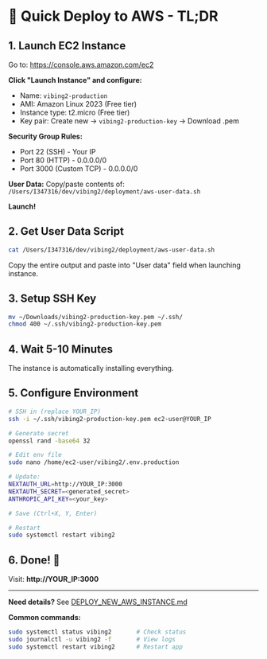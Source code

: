 # 🚀 Quick Deploy to AWS - TL;DR

## 1. Launch EC2 Instance

Go to: https://console.aws.amazon.com/ec2

**Click "Launch Instance" and configure:**
- Name: `vibing2-production`
- AMI: Amazon Linux 2023 (Free tier)
- Instance type: t2.micro (Free tier)
- Key pair: Create new → `vibing2-production-key` → Download .pem

**Security Group Rules:**
- Port 22 (SSH) - Your IP
- Port 80 (HTTP) - 0.0.0.0/0
- Port 3000 (Custom TCP) - 0.0.0.0/0

**User Data:**
Copy/paste contents of: `/Users/I347316/dev/vibing2/deployment/aws-user-data.sh`

**Launch!**

## 2. Get User Data Script

```bash
cat /Users/I347316/dev/vibing2/deployment/aws-user-data.sh
```

Copy the entire output and paste into "User data" field when launching instance.

## 3. Setup SSH Key

```bash
mv ~/Downloads/vibing2-production-key.pem ~/.ssh/
chmod 400 ~/.ssh/vibing2-production-key.pem
```

## 4. Wait 5-10 Minutes

The instance is automatically installing everything.

## 5. Configure Environment

```bash
# SSH in (replace YOUR_IP)
ssh -i ~/.ssh/vibing2-production-key.pem ec2-user@YOUR_IP

# Generate secret
openssl rand -base64 32

# Edit env file
sudo nano /home/ec2-user/vibing2/.env.production

# Update:
NEXTAUTH_URL=http://YOUR_IP:3000
NEXTAUTH_SECRET=<generated_secret>
ANTHROPIC_API_KEY=<your_key>

# Save (Ctrl+X, Y, Enter)

# Restart
sudo systemctl restart vibing2
```

## 6. Done! 🎉

Visit: **http://YOUR_IP:3000**

---

**Need details?** See [DEPLOY_NEW_AWS_INSTANCE.md](DEPLOY_NEW_AWS_INSTANCE.md)

**Common commands:**
```bash
sudo systemctl status vibing2       # Check status
sudo journalctl -u vibing2 -f       # View logs
sudo systemctl restart vibing2      # Restart app
```